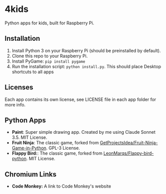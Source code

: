 # 4kids
Python apps for kids, built for Raspberry Pi.

## Installation
1. Install Python 3 on your Raspberry Pi (should be preinstalled by default).
2. Clone this repo to your Raspberry Pi.
3. Install PyGame: `pip install pygame`
4. Run the installation script: `python install.py`. This should place Desktop shortcuts to all apps

## Licenses
Each app contains its own license, see LICENSE file in each app folder for more info.

## Python Apps
- **Paint**: Super simple drawing app. Created by me using Claude Sonnet 3.5. MIT License.
- **Fruit Ninja**: The classic game, forked from [GetProjectsIdea/Fruit-Ninja-Game-in-Python](https://github.com/GetProjectsIdea/Fruit-Ninja-Game-in-Python). GPL-3 License.
- **Flappy Bird:**: The classic game, forked from [LeonMarqs/Flappy-bird-python](https://github.com/LeonMarqs/Flappy-bird-python). MIT License.

## Chromium Links
- **Code Monkey:** A link to Code Monkey's website
